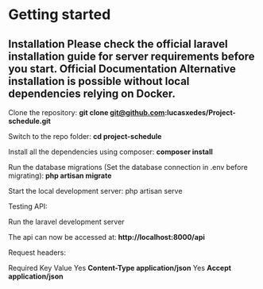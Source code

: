 <h1>Getting started</h1>

<h2>Installation Please check the official laravel installation guide for server requirements before you start. Official Documentation Alternative installation is possible without local dependencies relying on Docker.</h2>

Clone the repository: <b>git clone git@github.com:lucasxedes/Project-schedule.git</b>

Switch to the repo folder: <b>cd project-schedule</b>

Install all the dependencies using composer: <b>composer install</b>

Run the database migrations (Set the database connection in .env before migrating):<b> php artisan migrate</b>

Start the local development server: php artisan serve

Testing API:

Run the laravel development server

The api can now be accessed at:<b> http://localhost:8000/api</b>

Request headers:

Required Key Value Yes <b>Content-Type application/json</b> Yes <b>Accept application/json</b>
